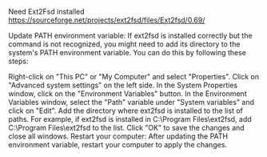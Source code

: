 Need Ext2Fsd installed
https://sourceforge.net/projects/ext2fsd/files/Ext2fsd/0.69/

Update PATH environment variable: If ext2fsd is installed correctly but the command is not recognized, you might need to add its directory to the system's PATH environment variable. You can do this by following these steps:

Right-click on "This PC" or "My Computer" and select "Properties".
Click on "Advanced system settings" on the left side.
In the System Properties window, click on the "Environment Variables" button.
In the Environment Variables window, select the "Path" variable under "System variables" and click on "Edit".
Add the directory where ext2fsd is installed to the list of paths. For example, if ext2fsd is installed in C:\Program Files\ext2fsd, add C:\Program Files\ext2fsd to the list.
Click "OK" to save the changes and close all windows.
Restart your computer: After updating the PATH environment variable, restart your computer to apply the changes.

